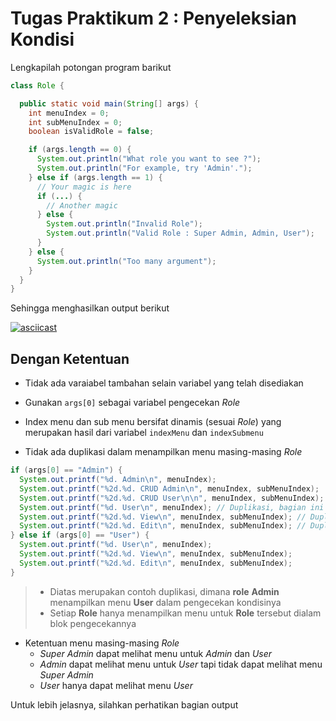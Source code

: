 # Tugas Praktikum 2 : Penyeleksian Kondisi

Lengkapilah potongan program barikut

```java
class Role {

  public static void main(String[] args) {
    int menuIndex = 0;
    int subMenuIndex = 0;
    boolean isValidRole = false;

    if (args.length == 0) {
      System.out.println("What role you want to see ?");
      System.out.println("For example, try 'Admin'.");
    } else if (args.length == 1) {
      // Your magic is here
      if (...) {
        // Another magic
      } else {
        System.out.println("Invalid Role");
        System.out.println("Valid Role : Super Admin, Admin, User");
      }
    } else {
      System.out.println("Too many argument");
    }
  }
}
```

Sehingga menghasilkan output berikut

[![asciicast](https://asciinema.org/a/365892.svg)](https://asciinema.org/a/365892)

## Dengan Ketentuan

- Tidak ada varaiabel tambahan selain variabel yang telah disediakan

- Gunakan `args[0]` sebagai variabel pengecekan _Role_

- Index menu dan sub menu bersifat dinamis (sesuai _Role_) yang merupakan hasil dari variabel `indexMenu` dan `indexSubmenu`

- Tidak ada duplikasi dalam menampilkan menu masing-masing _Role_

```java
if (args[0] == "Admin") {
  System.out.printf("%d. Admin\n", menuIndex);
  System.out.printf("%2d.%d. CRUD Admin\n", menuIndex, subMenuIndex);
  System.out.printf("%2d.%d. CRUD User\n\n", menuIndex, subMenuIndex);
  System.out.printf("%d. User\n", menuIndex); // Duplikasi, bagian ini hanya boleh terdapat dibagian User
  System.out.printf("%2d.%d. View\n", menuIndex, subMenuIndex); // Duplikasi, bagian ini hanya boleh terdapat dibagian User
  System.out.printf("%2d.%d. Edit\n", menuIndex, subMenuIndex); // Duplikasi, bagian ini hanya boleh terdapat dibagian User
} else if (args[0] == "User") {
  System.out.printf("%d. User\n", menuIndex);
  System.out.printf("%2d.%d. View\n", menuIndex, subMenuIndex);
  System.out.printf("%2d.%d. Edit\n", menuIndex, subMenuIndex);
}
```

> - Diatas merupakan contoh duplikasi, dimana **role** **Admin** menampilkan menu **User** dalam pengecekan kondisinya
> - Setiap **Role** hanya menampilkan menu untuk **Role** tersebut dialam blok pengecekannya

- Ketentuan menu masing-masing _Role_
  - _Super Admin_ dapat melihat menu untuk _Admin_ dan _User_
  - _Admin_ dapat melihat menu untuk _User_ tapi tidak dapat melihat menu _Super Admin_
  - _User_ hanya dapat melihat menu _User_

Untuk lebih jelasnya, silahkan perhatikan bagian output
